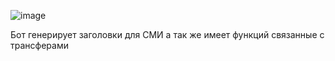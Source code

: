 ![image](https://github.com/kuromi1kow/TelegrabBotV2WithGpt/assets/112749419/02b62436-4bea-4fcb-a2bf-c3a76a4d0132)


Бот генерирует заголовки для СМИ а так же имеет функций связанные с трансферами
